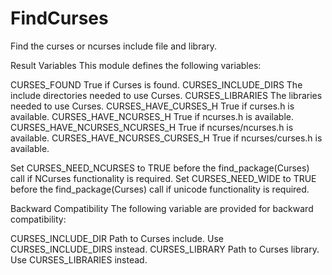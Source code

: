   

# FindCurses  
Find the curses or ncurses include file and library.  


Result Variables
This module defines the following variables:

CURSES_FOUND
True if Curses is found.
CURSES_INCLUDE_DIRS
The include directories needed to use Curses.
CURSES_LIBRARIES
The libraries needed to use Curses.
CURSES_HAVE_CURSES_H
True if curses.h is available.
CURSES_HAVE_NCURSES_H
True if ncurses.h is available.
CURSES_HAVE_NCURSES_NCURSES_H
True if ncurses/ncurses.h is available.
CURSES_HAVE_NCURSES_CURSES_H
True if ncurses/curses.h is available.

Set CURSES_NEED_NCURSES to TRUE before the
find_package(Curses) call if NCurses functionality is required.
Set CURSES_NEED_WIDE to TRUE before the
find_package(Curses) call if unicode functionality is required.
  


Backward Compatibility
The following variable are provided for backward compatibility:

CURSES_INCLUDE_DIR
Path to Curses include.  Use CURSES_INCLUDE_DIRS instead.
CURSES_LIBRARY
Path to Curses library.  Use CURSES_LIBRARIES instead.

  

